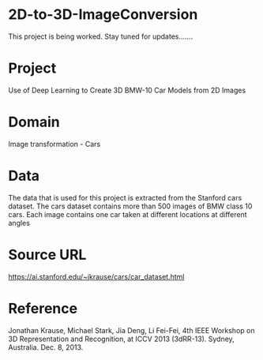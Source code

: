 # 2D-to-3D-ImageConversion
This project is being worked. Stay tuned for updates.......
# Project
Use of Deep Learning to Create 3D BMW-10 Car Models from 2D Images
# Domain
 Image transformation - Cars
# Data
The data that is used for this project is extracted from the Stanford cars dataset. The cars dataset contains more than 500 images of BMW class 10 cars. Each image contains one car taken at different locations at different angles
# Source URL
https://ai.stanford.edu/~jkrause/cars/car_dataset.html
# Reference
Jonathan Krause, Michael Stark, Jia Deng, Li Fei-Fei,  4th IEEE Workshop on 3D Representation and Recognition, at ICCV 2013 (3dRR-13). Sydney, Australia. Dec. 8, 2013.

